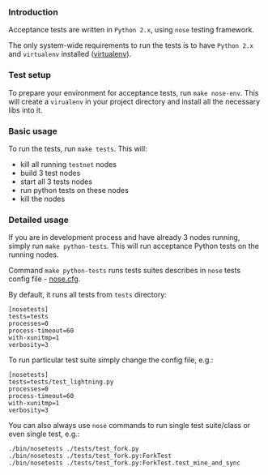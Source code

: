 ### Introduction

Acceptance tests are written in `Python 2.x`, using `nose` testing framework.

The only system-wide requirements to run the tests is to have `Python 2.x` and `virtualenv` installed ([virtualenv](https://virtualenv.pypa.io/en/stable/)).

### Test setup

To prepare your environment for acceptance tests, run `make nose-env`.
This will create a `virualenv` in your project directory and install all the necessary libs into it.

### Basic usage

To run the tests, run `make tests`.
This will:
* kill all running `testnet` nodes
* build 3 test nodes
* start all 3 tests nodes
* run python tests on these nodes
* kill the nodes

### Detailed usage

If you are in development process and have already 3 nodes running, simply run `make python-tests`.
This will run acceptance Python tests on the running nodes.

Command `make python-tests` runs tests suites describes in `nose` tests config file - [nose.cfg](https://github.com/aeternity/testnet/blob/master/tests/nose.cfg).

By default, it runs all tests from `tests` directory:

```
[nosetests]
tests=tests
processes=0
process-timeout=60
with-xunitmp=1
verbosity=3
```


To run particular test suite simply change the config file, e.g.:

```
[nosetests]
tests=tests/test_lightning.py
processes=0
process-timeout=60
with-xunitmp=1
verbosity=3
```

You can also always use `nose` commands to run single test suite/class or even single test, e.g.:
```
./bin/nosetests ./tests/test_fork.py
./bin/nosetests ./tests/test_fork.py:ForkTest
./bin/nosetests ./tests/test_fork.py:ForkTest.test_mine_and_sync
```
